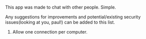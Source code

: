 This app was made to chat with other people.
Simple.

Any suggestions for improvements and potential/existing security issues(looking at you, paul!) can be added to this list.
1. Allow one connection per computer.